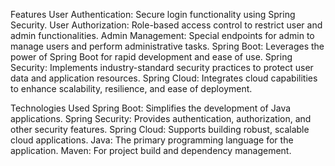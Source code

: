 Features
User Authentication: Secure login functionality using Spring Security.
User Authorization: Role-based access control to restrict user and admin functionalities.
Admin Management: Special endpoints for admin to manage users and perform administrative tasks.
Spring Boot: Leverages the power of Spring Boot for rapid development and ease of use.
Spring Security: Implements industry-standard security practices to protect user data and application resources.
Spring Cloud: Integrates cloud capabilities to enhance scalability, resilience, and ease of deployment.

Technologies Used
Spring Boot: Simplifies the development of Java applications.
Spring Security: Provides authentication, authorization, and other security features.
Spring Cloud: Supports building robust, scalable cloud applications.
Java: The primary programming language for the application.
Maven: For project build and dependency management.
